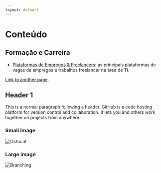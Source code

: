 ```yaml
---
layout: default
---
```


# Conteúdo

## Formação e Carreira

- [Plataformas de Empregos & Freelancers](./pages/Forma%C3%A7%C3%A3o%20%26%20Carreira/Plataformas%20de%20Empregos%20%26%20Freelancers.html): as principais plataformas de vagas de empregos e trabalhos freelancer na área de TI.

[Link to another page](./another-page.html).

## Header 1

This is a normal paragraph following a header. GitHub is a code hosting platform for version control and collaboration. It lets you and others work together on projects from anywhere.

### Small image

![Octocat](https://github.githubassets.com/images/icons/emoji/octocat.png)

### Large image

![Branching](https://guides.github.com/activities/hello-world/branching.png)
